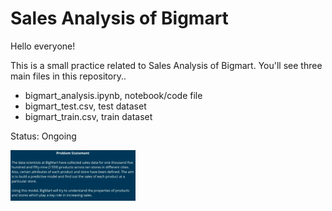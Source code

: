 # Sales Analysis of Bigmart

Hello everyone!

This is a small practice related to Sales Analysis of Bigmart.
You'll see three main files in this repository..

* bigmart_analysis.ipynb, notebook/code file
* bigmart_test.csv, test dataset
* bigmart_train.csv, train dataset

Status: Ongoing

<img src="bigmart_statement.PNG" alt="a" width="200"/>
